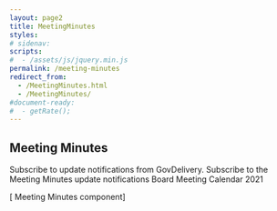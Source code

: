 ```yaml
---
layout: page2
title: MeetingMinutes
styles:
# sidenav:
scripts:
#  - /assets/js/jquery.min.js
permalink: /meeting-minutes
redirect_from:
  - /MeetingMinutes.html
  - /MeetingMinutes/
#document-ready:
#  - getRate();
---
```


## Meeting Minutes
Subscribe to update notifications from GovDelivery. Subscribe to the Meeting Minutes update notifications
Board Meeting Calendar 2021

[ Meeting Minutes component]

<!-- CONTENT END -->
